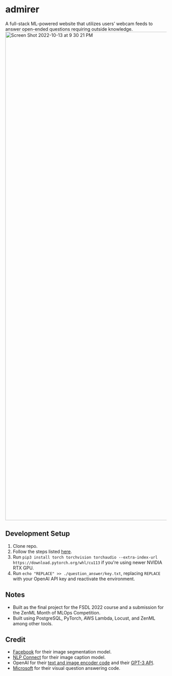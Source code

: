 # admirer
A full-stack ML-powered website that utilizes users’ webcam feeds to answer open-ended questions requiring outside knowledge.
<img width="1525" alt="Screen Shot 2022-10-13 at 9 30 21 PM" src="https://user-images.githubusercontent.com/40700820/195763037-1f5ca861-3eac-4338-8785-f6f16da79ad5.png">

## Development Setup
1. Clone repo.
2. Follow the steps listed [here](https://github.com/full-stack-deep-learning/fsdl-text-recognizer-2022-labs/tree/main/setup).
3. Run `pip3 install torch torchvision torchaudio --extra-index-url https://download.pytorch.org/whl/cu113` if you're using newer NVIDIA RTX GPU.
4. Run `echo "REPLACE" >> ./question_answer/key.txt`, replacing `REPLACE` with your OpenAI API key and reactivate the environment.

## Notes
- Built as the final project for the FSDL 2022 course and a submission for the ZenML Month of MLOps Competition.
- Built using PostgreSQL, PyTorch, AWS Lambda, Locust, and ZenML among other tools.

## Credit
- [Facebook](https://huggingface.co/facebook/detr-resnet-50-panoptic) for their image segmentation model.
- [NLP Connect](https://huggingface.co/nlpconnect/vit-gpt2-image-captioning) for their image caption model.
- OpenAI for their [text and image encoder code](https://huggingface.co/openai/clip-vit-base-patch16) and their [GPT-3 API](https://openai.com/api/).
- [Microsoft](https://github.com/microsoft/PICa) for their visual question answering code.
